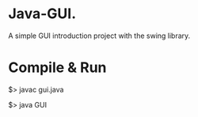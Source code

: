 # Java-GUI.
A simple GUI introduction project with the swing library.

# Compile & Run

$> javac gui.java

$> java GUI
